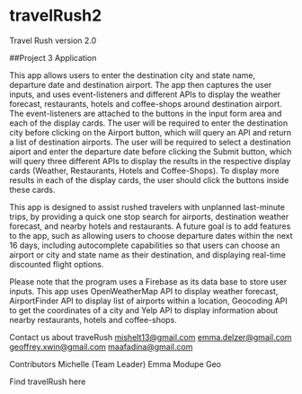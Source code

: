 # travelRush2
Travel Rush version 2.0

##Project 3 Application

This app allows users to enter the destination city and state name, departure date and destination airport. The app then captures the user inputs, and uses event-listeners and different APIs to display the weather forecast, restaurants, hotels and coffee-shops around destination airport. The event-listeners are attached to the buttons in the input form area and each of the display cards. The user will be required to enter the destination city before clicking on the Airport button, which will query an API and return a list of destination airports. The user will be required to select a destination aiport and enter the departure date before clicking the Submit button, which will query three different APIs to display the results in the respective display cards (Weather, Restaurants, Hotels and Coffee-Shops). To display more results in each of the display cards, the user should click the buttons inside these cards.

This app is designed to assist rushed travelers with unplanned last-minute trips, by providing a quick one stop search for airports, destination weather forecast, and nearby hotels and restaurants. A future goal is to add features to the app, such as allowing users to choose departure dates within the next 16 days, including autocomplete capabilities so that users can choose an airport or city and state name as their destination, and displaying real-time discounted flight options.

Please note that the program uses a Firebase as its data base to store user inputs. This app uses OpenWeatherMap API to display weather forecast, AirportFinder API to display list of airports within a location, Geocoding API to get the coordinates of a city and Yelp API to display information about nearby restaurants, hotels and coffee-shops.

Contact us about traveRush
mishelt13@gmail.com emma.delzer@gmail.com geoffrey.xwin@gmail.com maafadina@gmail.com

Contributors
Michelle (Team Leader) Emma Modupe Geo

Find travelRush here

